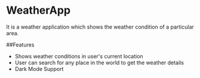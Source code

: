 # WeatherApp

It is a weather application which shows the weather condition of a particular area.

##Features
- Shows weather conditions in user's current location
- User can search for any place in the world to get the weather details
- Dark Mode Support
